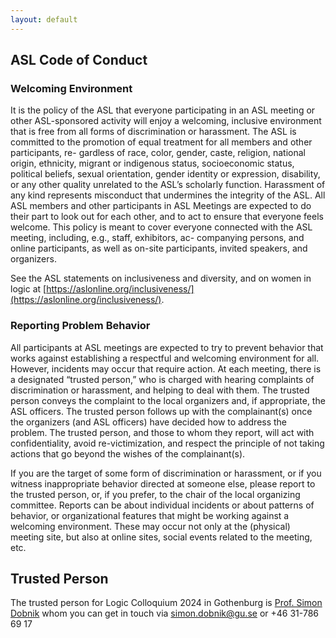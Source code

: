 ```yaml
---
layout: default
---
```


## ASL Code of Conduct
### Welcoming Environment
It is the policy of the ASL that everyone participating in an ASL meeting or
other ASL-sponsored activity will enjoy a welcoming, inclusive environment that
is free from all forms of discrimination or harassment. The ASL is committed
to the promotion of equal treatment for all members and other participants, re-
gardless of race, color, gender, caste, religion, national origin, ethnicity, migrant
or indigenous status, socioeconomic status, political beliefs, sexual orientation,
gender identity or expression, disability, or any other quality unrelated to the
ASL’s scholarly function. Harassment of any kind represents misconduct that
undermines the integrity of the ASL. All ASL members and other participants
in ASL Meetings are expected to do their part to look out for each other, and
to act to ensure that everyone feels welcome. This policy is meant to cover
everyone connected with the ASL meeting, including, e.g., staff, exhibitors, ac-
companying persons, and online participants, as well as on-site participants,
invited speakers, and organizers.

See the ASL statements on inclusiveness and diversity, and on women in
logic at [https://aslonline.org/inclusiveness/](https://aslonline.org/inclusiveness/).

### Reporting Problem Behavior

All participants at ASL meetings are expected to try to prevent behavior
that works against establishing a respectful and welcoming environment for
all. However, incidents may occur that require action. At each meeting, there
is a designated “trusted person,” who is charged with hearing complaints of
discrimination or harassment, and helping to deal with them. The trusted
person conveys the complaint to the local organizers and, if appropriate, the
ASL officers. The trusted person follows up with the complainant(s) once the
organizers (and ASL officers) have decided how to address the problem. The
trusted person, and those to whom they report, will act with confidentiality,
avoid re-victimization, and respect the principle of not taking actions that go
beyond the wishes of the complainant(s).

If you are the target of some form of discrimination or harassment, or if you
witness inappropriate behavior directed at someone else, please report to the
trusted person, or, if you prefer, to the chair of the local organizing committee.
Reports can be about individual incidents or about patterns of behavior, or
organizational features that might be working against a welcoming environment.
These may occur not only at the (physical) meeting site, but also at online sites,
social events related to the meeting, etc.

## Trusted Person

The trusted person for Logic Colloquium 2024 in Gothenburg is [Prof. Simon Dobnik](https://www.gu.se/en/about/find-staff/simondobnik) whom you can get in touch via [simon.dobnik@gu.se](mailto:simon.dobnik@gu.se) or +46 31-786 69 17
